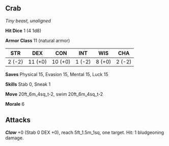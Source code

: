 ## Crab

*Tiny beast, unaligned*

**Hit Dice** 1 (4 1d8)

**Armor Class** 11 (natural armor)

| STR     | DEX     | CON     | INT     | WIS     | CHA     |
|---------|---------|---------|---------|---------|---------|
|  2 (-2) | 11 (+0) | 10 (+0) |  1 (-2) |  8 (+0) |  2 (-2) |

**Saves** Physical 15, Evasion 15, Mental 15, Luck 15

**Skills** Stab 0, Sneak 1

**Move** 20ft\_6m\_4sq\_t-2, swim 20ft\_6m\_4sq\_t-2

**Morale** 6

## Attacks

***Claw*** +0 (Stab 0 DEX +0), reach 5ft\_1.5m\_1sq, one target. Hit: 1 bludgeoning damage.


